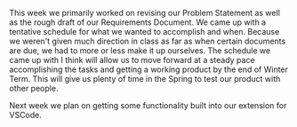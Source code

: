This week we primarily worked on revising our Problem Statement as well as the rough draft of our Requirements Document. We came up with a tentative schedule for what we wanted to accomplish and when. Because we weren't given much direction in class as far as when certain documents are due, we had to more or less make it up ourselves. The schedule we came up with I think will allow us to move forward at a steady pace accomplishing the tasks and getting a working product by the end of Winter Term. This will give us plenty of time in the Spring to test our product with other people.

Next week we plan on getting some functionality built into our extension for VSCode.